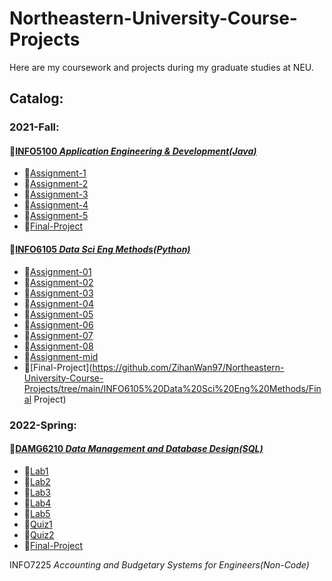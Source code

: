 # Northeastern-University-Course-Projects
Here are my coursework and projects during my graduate studies at NEU.

## Catalog:
### 2021-Fall: 
#### :file_folder:[INFO5100 *Application Engineering & Development(Java)*](https://github.com/ZihanWan97/Northeastern-University-Course-Projects/tree/main/INFO5100%20Application%20Engineering%20%26%20Development)  
- :file_folder:[Assignment-1](https://github.com/ZihanWan97/Northeastern-University-Course-Projects/tree/main/INFO5100%20Application%20Engineering%20%26%20Development/Assignment-1)
- :file_folder:[Assignment-2](https://github.com/ZihanWan97/Northeastern-University-Course-Projects/tree/main/INFO5100%20Application%20Engineering%20%26%20Development/Assignment-2) 
- :file_folder:[Assignment-3](https://github.com/ZihanWan97/Northeastern-University-Course-Projects/tree/main/INFO5100%20Application%20Engineering%20%26%20Development/Assignment-3) 
- :file_folder:[Assignment-4](https://github.com/ZihanWan97/Northeastern-University-Course-Projects/tree/main/INFO5100%20Application%20Engineering%20%26%20Development/Assignment-4) 
- :file_folder:[Assignment-5](https://github.com/ZihanWan97/Northeastern-University-Course-Projects/tree/main/INFO5100%20Application%20Engineering%20%26%20Development/Assignment-5)   
- :file_folder:[Final-Project](https://github.com/ZihanWan97/Northeastern-University-Course-Projects/tree/main/INFO5100%20Application%20Engineering%20%26%20Development/Final-Project) 


#### :file_folder:[INFO6105 *Data Sci Eng Methods(Python)*](https://github.com/ZihanWan97/Northeastern-University-Course-Projects/tree/main/INFO6105%20Data%20Sci%20Eng%20Methods)
- :file_folder:[Assignment-01](https://github.com/ZihanWan97/Northeastern-University-Course-Projects/tree/main/INFO6105%20Data%20Sci%20Eng%20Methods/Assignments/Assignment-01)
- :file_folder:[Assignment-02](https://github.com/ZihanWan97/Northeastern-University-Course-Projects/tree/main/INFO6105%20Data%20Sci%20Eng%20Methods/Assignments/Assignment-02)
- :file_folder:[Assignment-03](https://github.com/ZihanWan97/Northeastern-University-Course-Projects/tree/main/INFO6105%20Data%20Sci%20Eng%20Methods/Assignments/Assignment-03)
- :file_folder:[Assignment-04](https://github.com/ZihanWan97/Northeastern-University-Course-Projects/tree/main/INFO6105%20Data%20Sci%20Eng%20Methods/Assignments/Assignment-04)
- :file_folder:[Assignment-05](https://github.com/ZihanWan97/Northeastern-University-Course-Projects/tree/main/INFO6105%20Data%20Sci%20Eng%20Methods/Assignments/Assignment-05)
- :file_folder:[Assignment-06](https://github.com/ZihanWan97/Northeastern-University-Course-Projects/tree/main/INFO6105%20Data%20Sci%20Eng%20Methods/Assignments/Assignment-06)
- :file_folder:[Assignment-07](https://github.com/ZihanWan97/Northeastern-University-Course-Projects/tree/main/INFO6105%20Data%20Sci%20Eng%20Methods/Assignments/Assignment-07)
- :file_folder:[Assignment-08](https://github.com/ZihanWan97/Northeastern-University-Course-Projects/tree/main/INFO6105%20Data%20Sci%20Eng%20Methods/Assignments/Assignment-08)
- :file_folder:[Assignment-mid](https://github.com/ZihanWan97/Northeastern-University-Course-Projects/tree/main/INFO6105%20Data%20Sci%20Eng%20Methods/Assignments/Assignment-mid)
- :file_folder:[Final-Project](https://github.com/ZihanWan97/Northeastern-University-Course-Projects/tree/main/INFO6105%20Data%20Sci%20Eng%20Methods/Final Project)


           
### 2022-Spring:     
#### :file_folder:[DAMG6210 *Data Management and Database Design(SQL)*](https://github.com/ZihanWan97/Northeastern-University-Course-Projects/tree/main/DAMG6210%20Data%20Management%20and%20Database%20Design)
- :file_folder:[Lab1](https://github.com/ZihanWan97/Northeastern-University-Course-Projects/tree/main/DAMG6210%20Data%20Management%20and%20Database%20Design/Lab1)
- :file_folder:[Lab2](https://github.com/ZihanWan97/Northeastern-University-Course-Projects/tree/main/DAMG6210%20Data%20Management%20and%20Database%20Design/Lab2)
- :file_folder:[Lab3](https://github.com/ZihanWan97/Northeastern-University-Course-Projects/tree/main/DAMG6210%20Data%20Management%20and%20Database%20Design/Lab3) 
- :file_folder:[Lab4](https://github.com/ZihanWan97/Northeastern-University-Course-Projects/tree/main/DAMG6210%20Data%20Management%20and%20Database%20Design/Lab4)   
- :file_folder:[Lab5](https://github.com/ZihanWan97/Northeastern-University-Course-Projects/tree/main/DAMG6210%20Data%20Management%20and%20Database%20Design/Lab5) 
- :file_folder:[Quiz1](https://github.com/ZihanWan97/Northeastern-University-Course-Projects/tree/main/DAMG6210%20Data%20Management%20and%20Database%20Design/Quiz1) 
- :file_folder:[Quiz2](https://github.com/ZihanWan97/Northeastern-University-Course-Projects/tree/main/DAMG6210%20Data%20Management%20and%20Database%20Design/Quiz2) 
- :file_folder:[Final-Project](https://github.com/ZihanWan97/Northeastern-University-Course-Projects/tree/main/DAMG6210%20Data%20Management%20and%20Database%20Design/Final-Project) 

INFO7225 *Accounting and Budgetary Systems for Engineers(Non-Code)*



